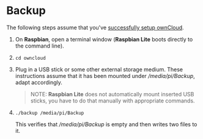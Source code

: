 # Backup
The following steps assume that you've [successfully setup ownCloud](install-owncloud.md).

1. On **Raspbian**, open a terminal window (**Raspbian Lite** boots directly to the command line).
2. `cd owncloud`
3. Plug in a USB stick or some other external storage medium. These instructions assume that it
   has been mounted under */media/pi/Backup*, adapt accordingly.
   > NOTE: **Raspbian Lite** does not automatically mount inserted USB sticks, you have to do that
   > manually with appropriate commands.    
4. `./backup /media/pi/Backup`

   This verifies that */media/pi/Backup* is empty and then writes two files to it.
